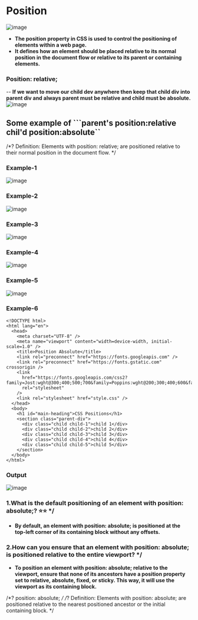 # Position
![image](https://github.com/user-attachments/assets/5098c9eb-e23c-42b4-b9e9-518e5ce4f3f9)
- **The position property in CSS is used to control the positioning of elements within a web page.**
- **It defines how an element should be placed relative to its normal position in the document flow or relative to its parent or containing elements.**
### Position: relative; 
-- **If we want to move our child dev anywhere then keep that child div into parent div and always parent must be relative and child must be absolute.**
![image](https://github.com/user-attachments/assets/6d40f415-f357-47de-8b07-5a2b55579462)
## Some example of ```parent's position:relative chil'd position:absolute``
/*? Definition: Elements with position: relative; are positioned relative to their normal position in the document flow. */
### Example-1
![image](https://github.com/user-attachments/assets/8d7ade6a-291b-4965-a78a-24bce2d62179)
### Example-2
![image](https://github.com/user-attachments/assets/b7d6a51e-00e2-43ad-bb45-2ee4297553a6)
### Example-3
![image](https://github.com/user-attachments/assets/d0616a88-1a74-4c31-adf5-0cd665c6350a)
### Example-4
![image](https://github.com/user-attachments/assets/d54117e2-e3c3-4e6b-a298-8f8ebb027eaf)
### Example-5
![image](https://github.com/user-attachments/assets/73f39ae2-fc62-4370-b515-4e173c3601c7)
### Example-6
```
<!DOCTYPE html>
<html lang="en">
  <head>
    <meta charset="UTF-8" />
    <meta name="viewport" content="width=device-width, initial-scale=1.0" />
    <title>Position Absolute</title>
    <link rel="preconnect" href="https://fonts.googleapis.com" />
    <link rel="preconnect" href="https://fonts.gstatic.com" crossorigin />
    <link
      href="https://fonts.googleapis.com/css2?family=Jost:wght@300;400;500;700&family=Poppins:wght@200;300;400;600&family=Quicksand:wght@300;400;500;600;700&family=Urbanist:wght@300;400;600;700;800;900&display=swap"
      rel="stylesheet"
    />
    <link rel="stylesheet" href="style.css" />
  </head>
  <body>
    <h1 id="main-heading">CSS Positions</h1>
    <section class="parent-div">
      <div class="child child-1">child 1</div>
      <div class="child child-2">child 2</div>
      <div class="child child-3">child 3</div>
      <div class="child child-4">child 4</div>
      <div class="child child-5">child 5</div>
    </section>
  </body>
</html>
```
### Output
![image](https://github.com/user-attachments/assets/e3b05103-b448-4838-a58d-2058d9fe237a)
### 1.What is the default positioning of an element with position: absolute;? ⭐⭐ */
- **By default, an element with position: absolute; is positioned at the top-left corner of its containing block without any offsets.**
### 2.How can you ensure that an element with position: absolute; is positioned relative to the entire viewport? */
- **To position an element with position: absolute; relative to the viewport, ensure that none of its ancestors have a position property set to relative, absolute, fixed, or sticky. This way, it will use the viewport as its containing block.**

/*? position: absolute; */
/*? Definition: Elements with position: absolute; are positioned relative to the nearest positioned ancestor or the initial containing block. */

